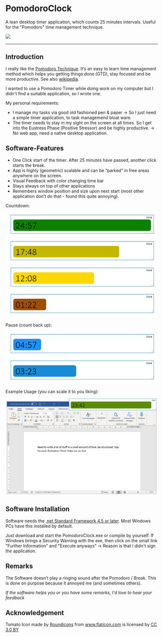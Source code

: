 # PomodoroClock
A lean desktop timer application, which counts 25 minutes intervals. Useful for the "Pomodoro" time management technique.

![](https://images.unsplash.com/photo-1546094096-0df4bcaaa337?ixlib=rb-1.2.1&ixid=eyJhcHBfaWQiOjEyMDd9&auto=format&fit=crop&w=1352&q=80)

-----

## Introduction

I really like the [Pomodoro Technique](http://pomodorotechnique.com/). 
It’s an easy to learn time management method which helps you getting things done (GTD), stay focused and be more productive. 
See also [wikipedia](https://en.wikipedia.org/wiki/Pomodoro_Technique).

I wanted to use a Pomodoro Timer while doing work on my computer but I didn't find a suitable application, so I wrote one.

My personal requirements:
* I manage my tasks via good old fashioned pen & paper -> So I just need a simple timer application, to task managemend bloat ware.
* The timer needs to stay in my sight on the screen at all times. So I get into the Eustress Phase (Positive Stressor) and be highly productive. -> No web app, need a native desktop application.


## Software-Features
* One Click start of the timer. After 25 minutes have passed, another click starts the break. 
* App is highly (geometric) scalable and can be “parked” in free areas anywhere on the screen.
* Visual Feedback with color changing time bar
* Stays always on top of other applications
* Remembers window position and size upon next start (most other application don't do that - found this quite annoying).

Countdown:

![](https://github.com/derveit/PomodoroClock/blob/master/Screenshots/ScreenShot%20265%20PomodoroTimer.png)
![](https://github.com/derveit/PomodoroClock/blob/master/Screenshots/ScreenShot%20266%20PomodoroTimer.png)
![](https://github.com/derveit/PomodoroClock/blob/master/Screenshots/ScreenShot%20268%20PomodoroTimer.png)
![](https://github.com/derveit/PomodoroClock/blob/master/Screenshots/ScreenShot%20271%20PomodoroTimer.png)

Pause (count back up):

![](https://github.com/derveit/PomodoroClock/blob/master/Screenshots/ScreenShot%20273%20PomodoroTimer.png)
![](https://github.com/derveit/PomodoroClock/blob/master/Screenshots/ScreenShot%20274%20PomodoroTimer.png)

Example Usage (you can scale it to you liking):

![](https://github.com/derveit/PomodoroClock/blob/master/Screenshots/ScreenShot%20277%20PomodoroTimer.png)

## Software Installation
Software needs the [.net Standard Framework 4.5 or later](https://dotnet.microsoft.com/download/dotnet-framework). Most Windows PCs have this installed by default.

Just download and start the PomodoroClock.exe or compile by yourself. 
If Windows brings a Security Warning with the exe, then click on the small link "Further Information" and "Execute anyways" -> Reason is that I didn't sign the application.

## Remarks
The Software doesn’t play a ringing sound after the Pomodoro / Break. This is done on purpose because it annoyed me (and sometimes others).  

*If the software helps you or you have some remarks, I'd love to hear your feedback*

## Acknowledgement
Tomato Icon made by <a href="http://www.flaticon.com/authors/roundicons" title="Roundicons">Roundicons</a> from <a href="http://www.flaticon.com" title="Flaticon">www.flaticon.com</a> is licensed by <a href="http://creativecommons.org/licenses/by/3.0/" title="Creative Commons BY 3.0" target="_blank">CC 3.0 BY</a></div>
